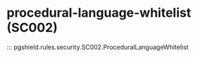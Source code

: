 # procedural-language-whitelist (SC002)

::: pgshield.rules.security.SC002.ProceduralLanguageWhitelist

